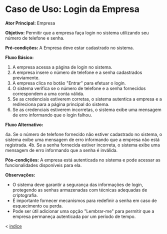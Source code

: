 # Caso de Uso: Login da Empresa

**Ator Principal:** Empresa

**Objetivo:** Permitir que a empresa faça login no sistema utilizando seu número de telefone e senha.

**Pré-condições:** A Empresa deve estar cadastrado no sistema.

**Fluxo Básico:**

1. A empresa acessa a página de login no sistema.
2. A empresa insere o número de telefone e a senha cadastrados previamente.
3. A empresa clica no botão "Entrar" para efetuar o login.
4. O sistema verifica se o número de telefone e a senha fornecidos correspondem a uma conta válida.
5. Se as credenciais estiverem corretas, o sistema autentica a empresa e a redireciona para a página principal do sistema.
6. Se as credenciais estiverem incorretas, o sistema exibe uma mensagem de erro informando que o login falhou.

**Fluxo Alternativo:**

4a. Se o número de telefone fornecido não estiver cadastrado no sistema, o sistema exibe uma mensagem de erro informando que a empresa não está registrada.
4b. Se a senha fornecida estiver incorreta, o sistema exibe uma mensagem de erro informando que a senha é inválida.

**Pós-condições:** A empresa está autenticada no sistema e pode acessar as funcionalidades disponíveis para ela.

**Observações:**

- O sistema deve garantir a segurança das informações de login, protegendo as senhas armazenadas com técnicas adequadas de criptografia.
- É importante fornecer mecanismos para redefinir a senha em caso de esquecimento ou perda.
- Pode ser útil adicionar uma opção "Lembrar-me" para permitir que a empresa permaneça autenticada por um período de tempo.

< [indíce](../indice.md)
